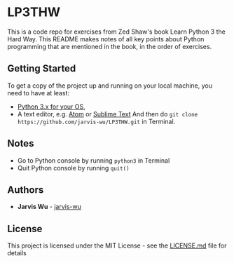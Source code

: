 # LP3THW

This is a code repo for exercises from Zed Shaw's book Learn Python 3 the Hard Way. This README makes notes of all key points about Python programming that are mentioned in the book, in the order of exercises.

## Getting Started

To get a copy of the project up and running on your local machine, you need to have at least:
* [Python 3.x for your OS](https://www.python.org/downloads/),
* A text editor, e.g. [Atom](https://atom.io) or [Sublime Text](https://www.sublimetext.com)
And then do `git clone https://github.com/jarvis-wu/LP3THW.git` in Terminal.

## Notes

- Go to Python console by running `python3` in Terminal
- Quit Python console by running `quit()`

## Authors

* **Jarvis Wu** - [jarvis-wu](https://github.com/jarvis-wu)

## License

This project is licensed under the MIT License - see the [LICENSE.md](LICENSE.md) file for details
